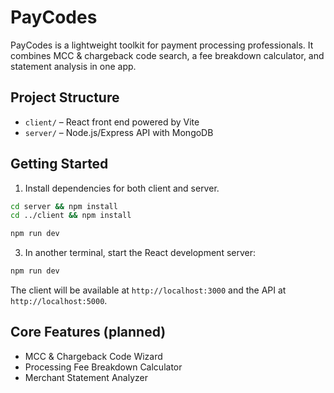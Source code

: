 # PayCodes

PayCodes is a lightweight toolkit for payment processing professionals. It combines MCC & chargeback code search, a fee breakdown calculator, and statement analysis in one app.

## Project Structure

- `client/` – React front end powered by Vite
- `server/` – Node.js/Express API with MongoDB

## Getting Started

1. Install dependencies for both client and server.

```bash
cd server && npm install
cd ../client && npm install
```

```bash
npm run dev
```

3. In another terminal, start the React development server:

```bash
npm run dev
```

The client will be available at `http://localhost:3000` and the API at `http://localhost:5000`.


## Core Features (planned)

- MCC & Chargeback Code Wizard
- Processing Fee Breakdown Calculator
- Merchant Statement Analyzer



